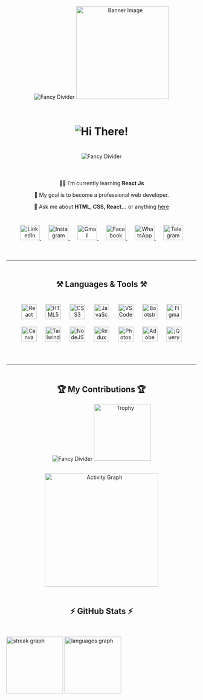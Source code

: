 <!-- Start of README -->
<div align="center">
  <img src="https://user-images.githubusercontent.com/73097560/115834477-dbab4500-a447-11eb-908a-139a6edaec5c.gif" alt="Fancy Divider" style="margin-bottom: 20px;" />
 
  <img height="245" src="https://scontent.fdac99-1.fna.fbcdn.net/v/t39.30808-6/441920728_122132517722252868_962060602298992394_n.png?stp=dst-png_s960x960&_nc_cat=109&ccb=1-7&_nc_sid=cc71e4&_nc_eui2=AeGruO1PBW0yoRqsVBGYPnQl8RfbxbK68frxF9vFsrrx-oWOItR1L8NFGb1Ux0zidULvacUIWx6sk1IGKLXnxD0S&_nc_ohc=hWj7XNRLdxIQ7kNvgGUWWmT&_nc_ht=scontent.fdac99-1.fna&oh=00_AYBlK1bbVHEU8JHzaTdbWM3Ll_vSWVtbH_vATyEFVr_QPw&oe=66DCB448" alt="Banner Image" style="margin-bottom: 30px;" />

  <h1 align="center" style="margin-bottom: 40px;">
    <img src="https://readme-typing-svg.herokuapp.com/?font=Righteous&size=35&center=true&vCenter=true&width=500&height=70&duration=4000&lines=Hi+There!+👋;+I'm+Rafin+Hasan!" alt="Hi There!" />
  </h1>

  <img src="https://user-images.githubusercontent.com/73097560/115834477-dbab4500-a447-11eb-908a-139a6edaec5c.gif" alt="Fancy Divider" style="margin-bottom: 40px;" />
</div>

<div align="center" style="margin-bottom: 40px;">
  <p>👨‍🏫 I’m currently learning <strong>React Js</strong></p>
  <p>🎯 My goal is to become a professional web developer.</p>
  <p>💬 Ask me about <strong>HTML, CSS, React...</strong> or anything <a href="https://github.com/Rafin-Hasan" target="_blank">here</a></p>
</div>

<div align="center" style="margin-bottom: 50px;">
  <a href="www.linkedin.com/in/rafin-hasan-340723301" target="_blank" style="margin-right: 20px;">
    <img src="https://raw.githubusercontent.com/maurodesouza/profile-readme-generator/master/src/assets/icons/social/linkedin/default.svg" width="52" height="40" alt="LinkedIn" />
  </a>
  <a href="https://www.instagram.com/rafinhasan.web/" target="_blank" style="margin-right: 20px;">
    <img src="https://raw.githubusercontent.com/maurodesouza/profile-readme-generator/master/src/assets/icons/social/instagram/default.svg" width="52" height="40" alt="Instagram" />
  </a>
  <a href="mailto:rafinhasan.web@gmail.com" target="_blank" style="margin-right: 20px;">
    <img src="https://raw.githubusercontent.com/maurodesouza/profile-readme-generator/master/src/assets/icons/social/gmail/default.svg" width="52" height="40" alt="Gmail" />
  </a>
  <a href="https://www.facebook.com/profile.php?id=61557586061839" target="_blank" style="margin-right: 20px;">
    <img src="https://raw.githubusercontent.com/maurodesouza/profile-readme-generator/master/src/assets/icons/social/facebook/default.svg" width="52" height="40" alt="Facebook" />
  </a>
  <a href="https://wa.me/+8801778566730" target="_blank" style="margin-right: 20px;">
    <img src="https://raw.githubusercontent.com/maurodesouza/profile-readme-generator/master/src/assets/icons/social/whatsapp/default.svg" width="52" height="40" alt="WhatsApp" />
  </a>
  <a href="https://t.me/+8801778566730" target="_blank">
    <img src="https://raw.githubusercontent.com/maurodesouza/profile-readme-generator/master/src/assets/icons/social/telegram/default.svg" width="52" height="40" alt="Telegram" />
  </a>
</div>

<hr style="margin: 50px 0;" />

<h2 align="center" style="margin-bottom: 30px;">⚒️ Languages & Tools ⚒️</h2>

<div align="center" style="margin-bottom: 50px;">
  <img src="https://cdn.jsdelivr.net/gh/devicons/devicon/icons/react/react-original.svg" height="40" alt="React" style="margin: 10px;" />
  <img src="https://cdn.jsdelivr.net/gh/devicons/devicon/icons/html5/html5-original.svg" height="40" alt="HTML5" style="margin: 10px;" />
  <img src="https://cdn.jsdelivr.net/gh/devicons/devicon/icons/css3/css3-original.svg" height="40" alt="CSS3" style="margin: 10px;" />
  <img src="https://cdn.jsdelivr.net/gh/devicons/devicon/icons/javascript/javascript-original.svg" height="40" alt="JavaScript" style="margin: 10px;" />
  <img src="https://cdn.jsdelivr.net/gh/devicons/devicon/icons/vscode/vscode-original.svg" height="40" alt="VSCode" style="margin: 10px;" />
  <img src="https://cdn.jsdelivr.net/gh/devicons/devicon/icons/bootstrap/bootstrap-original.svg" height="40" alt="Bootstrap" style="margin: 10px;" />
  <img src="https://cdn.jsdelivr.net/gh/devicons/devicon/icons/figma/figma-original.svg" height="40" alt="Figma" style="margin: 10px;" />
  <img src="https://cdn.jsdelivr.net/gh/devicons/devicon/icons/canva/canva-original.svg" height="40" alt="Canva" style="margin: 10px;" />
  <img src="https://cdn.simpleicons.org/tailwindcss/06B6D4" height="40" alt="TailwindCSS" style="margin: 10px;" />
  <img src="https://cdn.jsdelivr.net/gh/devicons/devicon/icons/nodejs/nodejs-original.svg" height="40" alt="NodeJS" style="margin: 10px;" />
  <img src="https://cdn.simpleicons.org/redux/764ABC" height="40" alt="Redux" style="margin: 10px;" />
  <img src="https://cdn.simpleicons.org/adobephotoshop/31A8FF" height="40" alt="Photoshop" style="margin: 10px;" />
  <img src="https://skillicons.dev/icons?i=ai" height="40" alt="Adobe Illustrator" style="margin: 10px;" />
  <img src="https://cdn.jsdelivr.net/gh/devicons/devicon/icons/jquery/jquery-original.svg" height="40" alt="jQuery" style="margin: 10px;" />
</div>

<hr style="margin: 50px 0;" />

<div align="center" style="margin-bottom: 50px;">
  <h2>🏆 My Contributions 🏆</h2>
  <img src="https://user-images.githubusercontent.com/73097560/115834477-dbab4500-a447-11eb-908a-139a6edaec5c.gif" alt="Fancy Divider" style="margin-bottom: 30px;" />
  <img src="https://github-profile-trophy.vercel.app/?username=Rafin-hasan&theme=dracula&column=-1&row=1&margin-w=11&margin-h=5&no-bg=false&no-frame=false&order=4" height="150" alt="Trophy" style="margin-bottom: 30px;" />
  <img src="https://github-readme-activity-graph.vercel.app/graph?username=Rafin-hasan&radius=16&theme=react&area=true&order=5&hide_border=true&hide_title=false" height="300" alt="Activity Graph" />
</div>

<h2 align="center" style="margin-bottom: 30px;">⚡ GitHub Stats ⚡</h2>
<br/>
<div class:"flex " style="justify-content:space-between;">
  <img src="https://streak-stats.demolab.com?user=Rafin-Hasan&locale=en&mode=daily&theme=chartreuse-dark&hide_border=false&border_radius=5&order=3" height="150" alt="streak graph"  />
  <img src="https://github-readme-stats.vercel.app/api/top-langs?username=Rafin-Hasan&locale=en&hide_title=false&layout=compact&card_width=320&langs_count=5&theme=vision-friendly-dark&hide_border=false&order=2" height="150" alt="languages graph"  />
</div>

###




<!-- End of README -->
